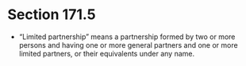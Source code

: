 # Section 171.5

- “Limited partnership” means a partnership formed by two or more persons and having one or more general partners and one or more limited partners, or their equivalents under any name.